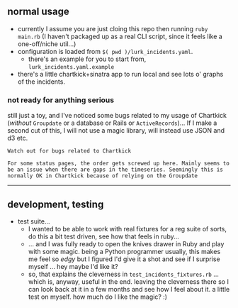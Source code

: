 ## normal usage

- currently I assume you are just cloing this repo then running `ruby main.rb` (I haven't packaged up as a real CLI script, since it feels like a one-off/niche util...)
- configuration is loaded from `$( pwd )/lurk_incidents.yaml`.
    - there's an example for you to start from, `lurk_incidents.yaml.example`
- there's a little chartkick+sinatra app to run local and see lots o' graphs of the incidents.

### not ready for anything serious

still just a toy, and I've noticed some bugs related to my usage of Chartkick (_without_ `Groupdate` or a database or Rails or `ActiveRecords`)... If I make a second cut of this, I will not use a magic library, will instead use JSON and d3 etc.


    Watch out for bugs related to Chartkick

    For some status pages, the order gets screwed up here. Mainly seems to be an issue when there are gaps in the timeseries. Seemingly this is normally OK in Chartkick because of relying on the Groupdate

----

## development, testing

- test suite...
    - I wanted to be able to work with real fixtures for a reg suite of sorts, do this a bit test driven, see how that feels in ruby...
    - ... and I was fully ready to open the knives drawer in Ruby and play with some magic. being a Python programmer usually, this makes me feel so _edgy_ but I figured I'd give it a shot and see if I surprise myself ... hey maybe I'd like it?
    - so, that explains the cleverness in `test_incidents_fixtures.rb` ... which is, anyway, useful in the end. leaving the cleverness there so I can look back at it in a few months and see how I feel about it. a little test on myself. how much do I like the magic? :)
